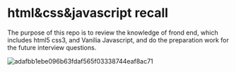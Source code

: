 # html&css&javascript recall

The purpose of this repo is to review the knowledge of frond end, which includes html5 css3, and Vanilia Javascript, and do the preparation work for the future interview questions.



![adafbb1ebe096b63fdaf565f03338744eaf8ac71](https://user-images.githubusercontent.com/49183972/123548703-7d2c7b00-d798-11eb-8861-88007f9caf47.jpg)
